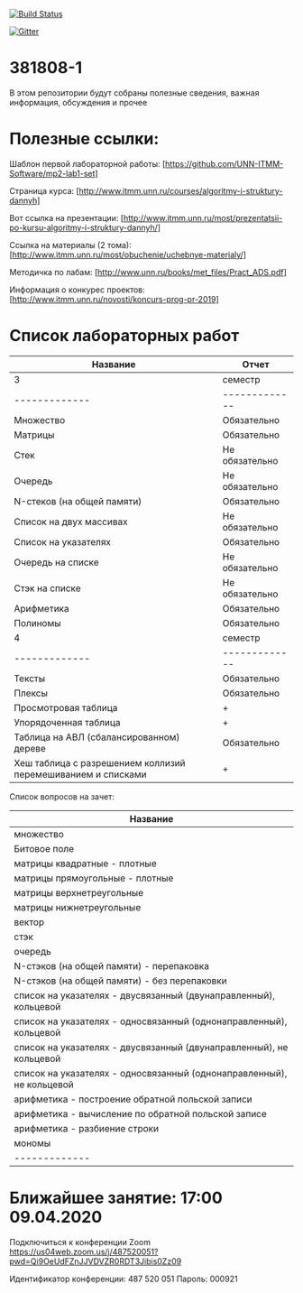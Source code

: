 [![Build Status](https://travis-ci.org/LebedevIlyaG/3818.svg?branch=master)](https://travis-ci.org/LebedevIlyaG/3818)

[![Gitter](https://badges.gitter.im/LebedevOrg/3818.svg)](https://gitter.im/LebedevOrg/3818?utm_source=badge&utm_medium=badge&utm_campaign=pr-badge)

# 381808-1
В этом репозитории будут собраны полезные сведения, важная информация, обсуждения и прочее


# Полезные ссылки:

Шаблон первой лабораторной работы: [https://github.com/UNN-ITMM-Software/mp2-lab1-set]

Страница курса: [http://www.itmm.unn.ru/courses/algoritmy-i-struktury-dannyh]

Вот ссылка на презентации: [http://www.itmm.unn.ru/most/prezentatsii-po-kursu-algoritmy-i-struktury-dannyh/]

Ссылка на материалы (2 тома): [http://www.itmm.unn.ru/most/obuchenie/uchebnye-materialy/]

Методичка по лабам: [http://www.unn.ru/books/met_files/Pract_ADS.pdf]

Информация о конкурес проектов: [http://www.itmm.unn.ru/novosti/koncurs-prog-pr-2019]

# Список лабораторных работ

|Название|Отчет|
|-------------|-------------|
|3|семестр|
|-------------|-------------|
|Множество|Обязательно|
|Матрицы|Обязательно|
|Стек|Не обязательно|
|Очередь|Не обязательно|
|N-стеков (на общей памяти)|Обязательно|
|Список на двух массивах|Не обязательно|
|Список на указателях|Обязательно|
|Очередь на списке|Не обязательно|
|Стэк на списке|Не обязательно|
|Арифметика|Обязательно|
|Полиномы|Обязательно|
|4|семестр|
|-------------|-------------|
|Тексты|Обязательно|
|Плексы|Обязательно|
|Просмотровая таблица|+|
|Упорядоченная таблица|+|
|Таблица на АВЛ (сбалансированном) дереве|Обязательно|
|Хеш таблица с разрешением коллизий перемешиванием и списками|+|

Список вопросов на зачет:

|Название|
|-------------|
|множество                                                              |
|Битовое поле                                                           |
|матрицы квадратные - плотные                                           |
|матрицы прямоугольные - плотные                                        |
|матрицы верхнетреугольные                                              |
|матрицы нижнетреугольные                                               |
|вектор                                                                 |
|стэк                                                                   |
|очередь                                                                |
|N-стэков (на общей памяти) - перепаковка                               |
|N-стэков (на общей памяти) - без перепаковки                           |
|список на указателях	- двусвязанный (двунаправленный), кольцевой     |
|список на указателях	- односвязанный (однонаправленный), кольцевой   |
|список на указателях	- двусвязанный (двунаправленный), не кольцевой  |
|список на указателях	- односвязанный (однонаправленный), не кольцевой|
|арифметика	- построение обратной польской записи                       |
|арифметика	- вычисление по обратной польской записе                    |
|арифметика	- разбиение строки                                          |
|мономы                                                                 |
|-------------|


# Ближайшее занятие: 17:00 09.04.2020

Подключиться к конференции Zoom
https://us04web.zoom.us/j/487520051?pwd=Qi9OeUdFZnJJVDVZR0RDT3Jibis0Zz09

Идентификатор конференции: 487 520 051
Пароль: 000921
